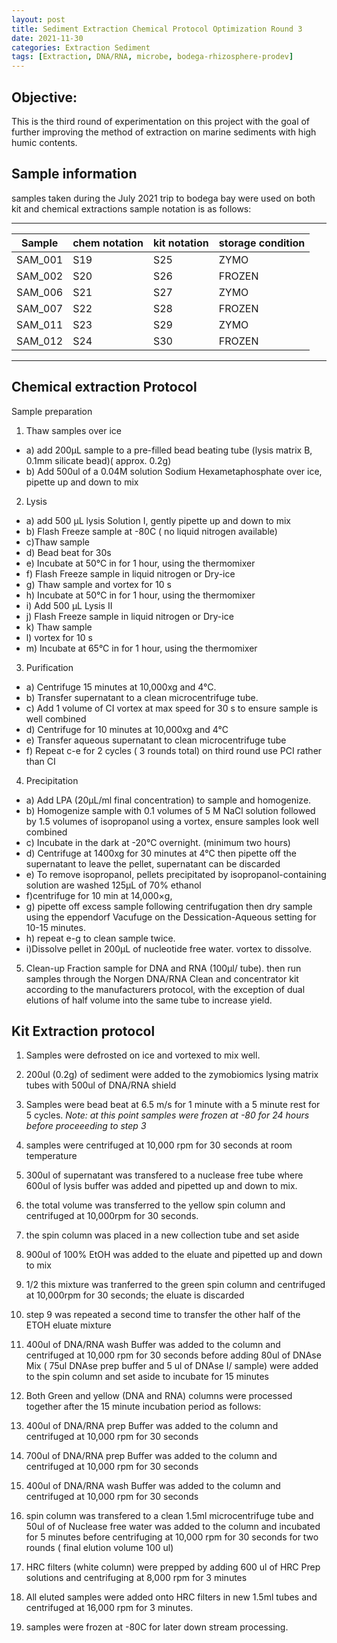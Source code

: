 ```yaml
---
layout: post
title: Sediment Extraction Chemical Protocol Optimization Round 3
date: 2021-11-30
categories: Extraction Sediment
tags: [Extraction, DNA/RNA, microbe, bodega-rhizosphere-prodev]
---
```


## **Objective:** 
This is the third round of experimentation on this project with the goal of further improving the method of extraction on marine sediments with high humic contents.

## Sample information
samples taken during the July 2021 trip to bodega bay were used on both kit and chemical extractions sample notation is as follows:

-----------------------------------------------
Sample | chem notation | kit notation| storage condition|
-------|---------------|-------------|-----
SAM_001| S19| S25| ZYMO
SAM_002| S20 | S26 | FROZEN
SAM_006 | S21 |S27 | ZYMO
SAM_007 | S22 |S28 |FROZEN
SAM_011 | S23 | S29 | ZYMO
SAM_012 | S24 | S30 |FROZEN
-------------------------------------------------

## Chemical extraction Protocol
Sample preparation
1. Thaw samples over ice 
- a) add 200μL  sample to a pre-filled bead beating tube (lysis matrix B, 0.1mm silicate bead)( approx. 0.2g)
- b) Add 500ul of a 0.04M solution Sodium Hexametaphosphate over ice, pipette up and down to mix 
2. Lysis
- a) add 500 μL lysis Solution I, gently pipette up and down to mix
- b) Flash Freeze sample at -80C ( no liquid nitrogen available)
- c)Thaw sample
- d) Bead beat for 30s
- e) Incubate at 50°C in for 1 hour, using the thermomixer
- f) Flash Freeze sample in liquid nitrogen or Dry-ice
- g) Thaw sample and vortex for 10 s
- h) Incubate at 50°C in for 1 hour, using the thermomixer
- i) Add 500 μL Lysis II
- j) Flash Freeze sample in liquid nitrogen or Dry-ice
- k) Thaw sample
- l) vortex for 10 s
- m) Incubate at 65°C in for 1 hour, using the thermomixer
3. Purification
- a) Centrifuge 15 minutes at 10,000xg and 4°C.
- b) Transfer supernatant to a clean microcentrifuge tube.
- c) Add 1 volume of CI vortex at max speed for 30 s to ensure sample is well combined
- d) Centrifuge for 10 minutes at 10,000xg and 4°C
- e) Transfer aqueous supernatant to clean microcentrifuge tube
- f) Repeat c-e for 2 cycles ( 3 rounds total) on third round use PCI rather than CI
4. Precipitation
- a) Add LPA (20μL/ml final concentration) to sample and homogenize.
- b) Homogenize sample with 0.1 volumes of 5 M NaCl solution followed by 1.5 volumes of isopropanol using a vortex, ensure samples look well combined 
- c) Incubate in the dark at -20°C overnight. (minimum two hours)
- d) Centrifuge at 1400xg for 30 minutes at 4°C then pipette off the supernatant to leave the pellet, supernatant can be discarded
- e) To remove isopropanol, pellets precipitated by isopropanol-containing solution are washed 125μL of 70% ethanol
- f)centrifuge for 10 min at 14,000×g, 
- g) pipette off  excess sample following centrifugation then dry sample using the eppendorf Vacufuge on the Dessication-Aqueous setting for 10-15 minutes.
- h) repeat e-g to clean sample twice.
- i)Dissolve pellet in 200μL of nucleotide free water. vortex to dissolve. 
5. Clean-up
Fraction sample for DNA and RNA (100μl/ tube). then run samples through the Norgen DNA/RNA Clean and concentrator kit according to the manufacturers protocol, with the exception of dual elutions of half volume into the same tube to increase yield.

## Kit Extraction protocol
1. Samples were defrosted on ice and vortexed to mix well.
2. 200ul (0.2g) of sediment were added to the zymobiomics lysing matrix tubes with 500ul of DNA/RNA shield
3. Samples were bead beat at 6.5 m/s for 1 minute with a 5 minute rest for 5 cycles. 
*Note: at this point samples were frozen at -80 for 24 hours before proceeeding to step 3* 
4. samples were centrifuged at 10,000 rpm for 30 seconds at room temperature
5. 300ul of supernatant was transfered to a nuclease free tube where 600ul of lysis buffer was added and pipetted up and down to mix.
6. the total volume was transferred to the yellow spin column and centrifuged at 10,000rpm for 30 seconds.
7. the spin column was placed in a new collection tube and set aside
8. 900ul of 100% EtOH was added to the eluate and pipetted up and down to mix
9. 1/2 this mixture was tranferred to the green spin column and centrifuged at 10,000rpm for 30 seconds; the eluate is discarded
10. step 9 was repeated a second time to transfer the other half of the ETOH eluate mixture
11. 400ul of DNA/RNA wash Buffer was added to the column and centrifuged at 10,000 rpm for 30 seconds before adding 80ul of DNAse Mix ( 75ul DNAse prep buffer and 5 ul of DNAse I/ sample) were added to the spin column and set aside to incubate for 15 minutes

12. Both Green and yellow (DNA and RNA) columns were processed together after the 15 minute incubation period as follows: 
13. 400ul of DNA/RNA prep Buffer was added to the column and centrifuged at 10,000 rpm for 30 seconds
14. 700ul of DNA/RNA prep Buffer was added to the column and centrifuged at 10,000 rpm for 30 seconds
15. 400ul of DNA/RNA wash Buffer was added to the column and centrifuged at 10,000 rpm for 30 seconds
16. spin column was transfered to a clean 1.5ml microcentrifuge tube and 50ul of of Nuclease free water was added to the column and incubated for 5 minutes before centrifuging at 10,000 rpm for 30 seconds for two rounds ( final elution volume 100 ul)


18. HRC filters (white column) were prepped by adding 600 ul of HRC Prep solutions and centrifuging at 8,000 rpm for 3 minutes
19. All eluted samples were added onto HRC filters in new 1.5ml tubes and centrifuged at 16,000 rpm for 3 minutes.
19. samples were frozen at -80C for later down stream processing.






